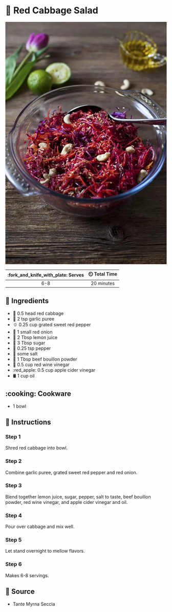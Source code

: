 # :green_salad: Red Cabbage Salad

![Red Cabbage Salad](../assets/images/red-cabbage-salad.png)

| :fork_and_knife_with_plate: Serves | :timer_clock: Total Time |
|:----------------------------------:|:-----------------------: |
| 6-8 | 20 minutes |

## :salt: Ingredients

- :leafy_green: 0.5 head red cabbage
- :garlic: 2 tsp garlic puree
- :bell_pepper: 0.25 cup grated sweet red pepper
- :onion: 1 small red onion
- :lemon: 2 Tbsp lemon juice
- :candy: 3 Tbsp sugar
- :salt: 0.25 tsp pepper
- :salt: some salt
- :rice: 1 Tbsp beef bouillon powder
- :wine_glass: 0.5 cup red wine vinegar
- :red_apple: 0.5 cup apple cider vinegar
- :oil_drum: 1 cup oil

## :cooking: Cookware

- 1 bowl

## :pencil: Instructions

### Step 1

Shred red cabbage into bowl.

### Step 2

Combine garlic puree, grated sweet red pepper and red onion.

### Step 3

Blend together lemon juice, sugar, pepper, salt to taste, beef bouillon powder, red wine vinegar, and apple cider
vinegar and oil.

### Step 4

Pour over cabbage and mix well.

### Step 5

Let stand overnight to mellow flavors.

### Step 6

Makes 6-8 servings.

## :link: Source

- Tante Myrna Seccia

